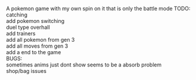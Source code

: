 A pokemon game with my own spin on it that is only the battle mode
TODO:\
catching\
add pokemon switching\
duel type overhall\
add trainers\
add all pokemon from gen 3\
add all moves from gen 3\
add a end to the game\
BUGS:\
	sometimes anims just dont show seems to be a absorb problem\
	shop/bag issues
